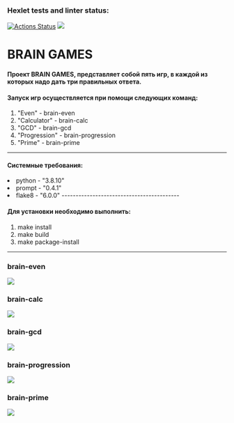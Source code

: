 ### Hexlet tests and linter status:
[![Actions Status](https://github.com/dim4ic/python-project-49/workflows/hexlet-check/badge.svg)](https://github.com/dim4ic/python-project-49/actions)
<a href="https://codeclimate.com/github/dim4ic/python-project-49/maintainability"><img src="https://api.codeclimate.com/v1/badges/23baf5be06f7f9665f9a/maintainability" /></a>

#  **BRAIN GAMES** 

#### Проект BRAIN GAMES, представляет собой пять игр, в каждой из которых надо дать три правильных ответа.
#### Запуск игр осуществляется при помощи следующих команд:

1. "Even" - brain-even
2. "Calculator" - brain-calc
3. "GCD" - brain-gcd
4. "Progression" - brain-progression
5. "Prime" - brain-prime
------------------------------------------

#### **Системные требования:**

<li>  python - "3.8.10"
<li>  prompt - "0.4.1"
<li>  flake8 - "6.0.0"
------------------------------------------

#### **Для установки необходимо выполнить:**

1. make install
2. make build
3. make package-install
------------------------------------------

### brain-even  
<a href="https://asciinema.org/a/CuktjftJkokoWyuvQisbDFK8P" target="_blank"><img src="https://asciinema.org/a/CuktjftJkokoWyuvQisbDFK8P.svg" /></a>

### brain-calc
<a href="https://asciinema.org/a/mOhilEeXcJRF4wEjdCP1RheyY" target="_blank"><img src="https://asciinema.org/a/mOhilEeXcJRF4wEjdCP1RheyY.svg" /></a>

### brain-gcd
<a href="https://asciinema.org/a/cVkq2OSWIvbHFPA1X20NTVo9R" target="_blank"><img src="https://asciinema.org/a/cVkq2OSWIvbHFPA1X20NTVo9R.svg" /></a>

### brain-progression
<a href="https://asciinema.org/a/vlNkn66b6mwOBwJnJ8Fgsh0LJ" target="_blank"><img src="https://asciinema.org/a/vlNkn66b6mwOBwJnJ8Fgsh0LJ.svg" /></a>

### brain-prime
<a href="https://asciinema.org/a/546789" target="_blank"><img src="https://asciinema.org/a/546789.svg" /></a>


